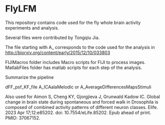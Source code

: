 # FlyLFM
This repository contains code used for the fly whole brain activity experiments and analysis.

Several files were contributed by Tongqiu Jia.

The file starting with A_ corresponds to the code used for the analysis in
http://biorxiv.org/content/early/2015/12/10/033803

FIJIMacros folder includes Macro scripts for FIJI to process images.
MatlabFiles folder has matlab scripts for each step of the analysis.


Summarize the pipeline

dFF_psf_KF_file
A_ICAalaMelodic or A_AverageDifferencesMapsStimuli


Also used for Aimon S, Cheng KY, Gjorgjieva J, Grunwald Kadow IC. Global change in brain state during spontaneous and forced walk in Drosophila is composed of combined activity patterns of different neuron classes. Elife. 2023 Apr 17;12:e85202. doi: 10.7554/eLife.85202. Epub ahead of print. PMID: 37067152.
